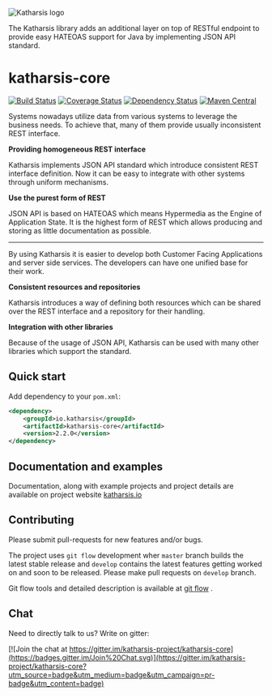 ![Katharsis logo](http://katharsis.io/assets/img/engine_katharsis_github_4.png)

The Katharsis library adds an additional layer on top of RESTful endpoint to provide easy HATEOAS support for Java by implementing JSON API standard.

# katharsis-core

[![Build Status](https://travis-ci.org/katharsis-project/katharsis-core.svg?branch=development)](https://travis-ci.org/katharsis-project/katharsis-core)
[![Coverage Status](https://coveralls.io/repos/katharsis-project/katharsis-core/badge.svg?branch=development)](https://coveralls.io/r/katharsis-project/katharsis-core?branch=development)
[![Dependency Status](https://www.versioneye.com/user/projects/56633a74f376cc003c000a94/badge.svg?style=flat)](https://www.versioneye.com/user/projects/56633a74f376cc003c000a94)
[![Maven Central](https://img.shields.io/maven-central/v/io.katharsis/katharsis-core.svg)](http://mvnrepository.com/artifact/io.katharsis/katharsis-core)

Systems nowadays utilize data from various systems to leverage the business needs. To achieve that, many of them provide usually inconsistent REST interface.

__Providing homogeneous REST interface__

Katharsis implements JSON API standard which introduce consistent REST interface definition. Now it can be easy to integrate with other systems through uniform mechanisms.

__Use the purest form of REST__

JSON API is based on HATEOAS which means Hypermedia as the Engine of Application State. It is the highest form of REST which allows producing and storing as little documentation as possible.

---

By using Katharsis it is easier to develop both Customer Facing Applications and server side services. The developers can have one unified base for their work.

__Consistent resources and repositories__

Katharsis introduces a way of defining both resources which can be shared over the REST interface and a repository for their handling.

__Integration with other libraries__

Because of the usage of JSON API, Katharsis can be used with many other libraries which support the standard.

## Quick start
Add dependency to your `pom.xml`:

```xml
<dependency>
	<groupId>io.katharsis</groupId>
	<artifactId>katharsis-core</artifactId>
	<version>2.2.0</version>
</dependency>

```

## Documentation and examples
Documentation, along with example projects and project details are available on project website  [katharsis.io](http://katharsis.io) 

## Contributing

Please submit pull-requests for new features and/or bugs.

The project uses `git flow` development wher `master` branch builds the latest stable release and `develop` contains the latest features getting worked on and soon to be released. Please make pull requests on `develop` branch. 

Git flow tools and detailed description is available at [git flow](https://github.com/nvie/gitflow) .

## Chat
Need to directly talk to us? Write on gitter: 

[![Join the chat at https://gitter.im/katharsis-project/katharsis-core](https://badges.gitter.im/Join%20Chat.svg)](https://gitter.im/katharsis-project/katharsis-core?utm_source=badge&utm_medium=badge&utm_campaign=pr-badge&utm_content=badge)
